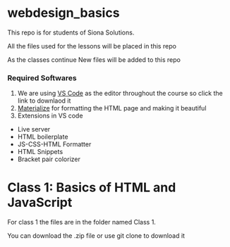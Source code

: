 # webdesign_basics
This repo is for students of Siona Solutions.

All the files used for the lessons will be placed in this repo

As the classes continue New files will be added to this repo

### Required Softwares
1. We are using [VS Code](https://code.visualstudio.com/download) as the editor throughout the course so click the link to downlaod it
2. [Materialize](https://materializecss.com) for formatting the HTML page and making it beautiful 
3. Extensions in VS code
+ Live server
+ HTML boilerplate
+ JS-CSS-HTML Formatter
+ HTML Snippets
+ Bracket pair colorizer



# Class 1: Basics of HTML and JavaScript
For class 1 the files are in the folder named Class 1.

You can download the .zip file or use git clone to download it
